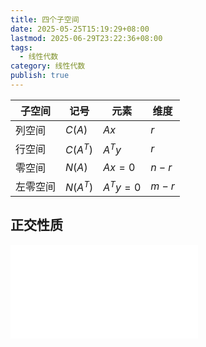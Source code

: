 ```yaml
---
title: 四个子空间
date: 2025-05-25T15:19:29+08:00
lastmod: 2025-06-29T23:22:36+08:00
tags:
  - 线性代数
category: 线性代数
publish: true
---
```


| 子空间  | 记号         | 元素         | 维度    |
| ---- | ---------- | ---------- | ----- |
| 列空间  | $C(A)$     | $Ax$       | $r$   |
| 行空间  | $C(A^{T})$ | $A^{T}y$   | $r$   |
| 零空间  | $N(A)$     | $Ax=0$     | $n-r$ |
| 左零空间 | $N(A^{T})$ | $A^{T}y=0$ | $m-r$ |

## 正交性质

![四个子空间の正交性质](./%E5%9B%9B%E4%B8%AA%E5%AD%90%E7%A9%BA%E9%97%B4%E3%81%AE%E6%AD%A3%E4%BA%A4%E6%80%A7%E8%B4%A8.md)
